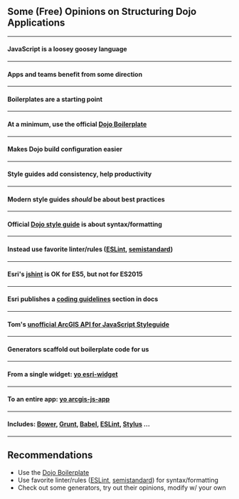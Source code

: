 ## Some (Free) Opinions on Structuring Dojo Applications

---

<!-- .slide: data-background="img/geese-2995630668_8586f49388_z.jpg" -->
#### JavaScript is a loosey goosey language

---

<!-- .slide: data-background="img/v-formation-362132093_b628e0fcd0_z.jpg" -->
#### Apps and teams benefit from some direction

---

<!-- .slide: data-background="img/starting-line-2520731995_ff1aa83e88_z.jpg" -->
#### Boilerplates are a starting point

---

<!-- .slide: data-background="img/starting-line-2520731995_ff1aa83e88_z.jpg" -->
#### At a minimum, use the official [Dojo Boilerplate](https://github.com/csnover/dojo-boilerplate)

---

<!-- .slide: data-background="img/starting-line-2520731995_ff1aa83e88_z.jpg" -->
#### Makes Dojo build configuration easier

---

<!-- .slide: data-background="img/victorians-16506407390_49868a6e69_z.jpg" -->
#### Style guides add consistency, help productivity

---

<!-- .slide: data-background="img/victorians-16506407390_49868a6e69_z.jpg" -->
#### Modern style guides _should_ be about best practices

---

<!-- .slide: data-background="img/victorians-16506407390_49868a6e69_z.jpg" -->
#### Official [Dojo style guide](https://dojotoolkit.org/reference-guide/1.10/developer/styleguide.html) is about syntax/formatting <i class="fa fa-frown-o"></i>

---

<!-- .slide: data-background="img/victorians-16506407390_49868a6e69_z.jpg" -->
#### Instead use favorite linter/rules ([ESLint](http://eslint.org/), [semistandard](https://github.com/Flet/semistandard))

---

<!-- .slide: data-background="img/victorians-16506407390_49868a6e69_z.jpg" -->
#### <i class="fa fa-hand-o-right"></i>Esri's [jshint](https://github.com/Esri/jsapi-resources/tree/master/jshint) is OK for ES5, but not for ES2015

---

<!-- .slide: data-background="img/victorians-16506407390_49868a6e69_z.jpg" -->
#### Esri publishes a [coding guidelines](https://developers.arcgis.com/javascript/jshelp/inside_guidelines.html) section in docs

---

<!-- .slide: data-background="img/victorians-16506407390_49868a6e69_z.jpg" -->
#### Tom's [unofficial ArcGIS API for JavaScript Styleguide](https://github.com/tomwayson/mwd-jsapi/tree/master/arcgis-js-style-guide)

---

<!-- .slide: data-background="img/scaffold-2520054449_b8d243d857_z.jpg" -->
#### Generators scaffold out boilerplate code for us

---

<!-- .slide: data-background="img/scaffold-2520054449_b8d243d857_z.jpg" -->
#### From a single widget: [yo esri-widget](https://github.com/tomwayson/generator-esri-widget)

---

<!-- .slide: data-background="img/scaffold-2520054449_b8d243d857_z.jpg" -->
#### To an entire app: [yo arcgis-js-app](https://github.com/odoe/generator-arcgis-js-app)

---

<!-- .slide: data-background="img/scaffold-2520054449_b8d243d857_z.jpg" -->
#### Includes: [Bower](http://bower.io/), [Grunt](http://gruntjs.com/), [Babel](https://babeljs.io/), [ESLint](http://eslint.org/), [Stylus](http://stylus-lang.com/) ...

---

<!-- .slide: data-background="reveal.js/img/bg-3.png" -->
## Recommendations 
- <i class="fa fa-check-square-o"></i> Use the [Dojo Boilerplate](https://github.com/csnover/dojo-boilerplate)
- <i class="fa fa-check-square-o"></i> Use favorite linter/rules ([ESLint](http://eslint.org/), [semistandard](https://github.com/Flet/semistandard)) for syntax/formatting
- <i class="fa fa-check-square-o"></i> Check out some generators, try out their opinions, modify w/ your own

